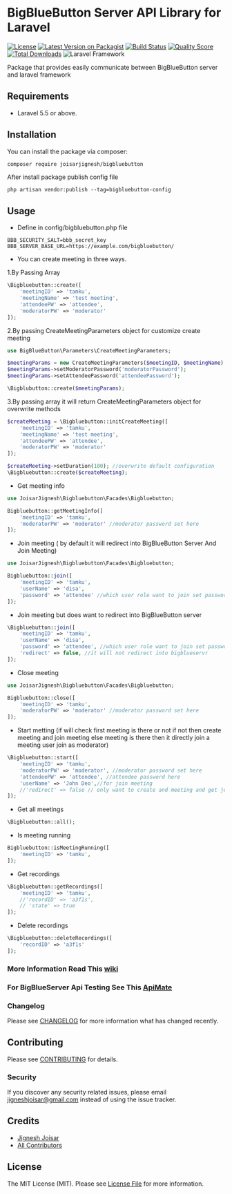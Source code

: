# BigBlueButton Server API Library for Laravel 
[![License](https://img.shields.io/packagist/l/joisarjignesh/bigbluebutton.svg)](https://github.com/joisarjignesh/bigbluebutton/LICENSE.md)
[![Latest Version on Packagist](https://img.shields.io/packagist/v/joisarjignesh/bigbluebutton.svg?style=flat-square)](https://packagist.org/packages/joisarjignesh/bigbluebutton)
[![Build Status](https://img.shields.io/badge/build-passing-brightgreen)](https://travis-ci.org/joisarjignesh/bigbluebutton)
[![Quality Score](https://img.shields.io/scrutinizer/g/joisarjignesh/bigbluebutton.svg?style=flat-square)](https://scrutinizer-ci.com/g/joisarjignesh/bigbluebutton)
[![Total Downloads](https://img.shields.io/packagist/dt/joisarjignesh/bigbluebutton.svg?style=flat-square)](https://packagist.org/packages/joisarjignesh/bigbluebutton)
![Laravel Framework](https://img.shields.io/badge/laravel-%3E%3D5.5-blue)

Package that provides easily communicate between BigBlueButton server and laravel framework
## Requirements
- Laravel 5.5 or above.

## Installation
You can install the package via composer:

```bash
composer require joisarjignesh/bigbluebutton
```
After install package publish config file
```
php artisan vendor:publish --tag=bigbluebutton-config
```

## Usage
- Define in config/bigbluebutton.php file

``` 
BBB_SECURITY_SALT=bbb_secret_key   
BBB_SERVER_BASE_URL=https://example.com/bigbluebutton/
``` 
 
- You can create meeting in three ways.

1.By Passing Array
```php
\Bigbluebutton::create([
    'meetingID' => 'tamku',
    'meetingName' => 'test meeting',
    'attendeePW' => 'attendee',
    'moderatorPW' => 'moderator'
]); 
```

2.By passing CreateMeetingParameters object for customize create meeting 
```php
use BigBlueButton\Parameters\CreateMeetingParameters;

$meetingParams = new CreateMeetingParameters($meetingID, $meetingName);
$meetingParams->setModeratorPassword('moderatorPassword');
$meetingParams->setAttendeePassword('attendeePassword');

\Bigblubutton::create($meetingParams);
```

3.By passing array it will return CreateMeetingParameters object for overwrite methods
```php
$createMeeting = \Bigbluebutton::initCreateMeeting([
    'meetingID' => 'tamku',
    'meetingName' => 'test meeting',
    'attendeePW' => 'attendee',
    'moderatorPW' => 'moderator'
]);

$createMeeting->setDuration(100); //overwrite default configuration
\Bigbluebutton::create($createMeeting);
``` 

- Get meeting info
```php
use JoisarJignesh\Bigbluebutton\Facades\Bigbluebutton;

Bigbluebutton::getMeetingInfo([
    'meetingID' => 'tamku',
    'moderatorPW' => 'moderator' //moderator password set here
]);
```


- Join meeting ( by default it will redirect into BigBlueButton Server And Join Meeting)
```php
use JoisarJignesh\Bigbluebutton\Facades\Bigbluebutton;

Bigbluebutton::join([
    'meetingID' => 'tamku',
    'userName' => 'disa',
    'password' => 'attendee' //which user role want to join set password here
]);
```

- Join meeting but does want to redirect into BigBlueButton server
```php
\Bigbluebutton::join([
    'meetingID' => 'tamku',
    'userName' => 'disa',
    'password' => 'attendee', //which user role want to join set password here
    'redirect' => false, //it will not redirect into bigblueservr
]);
```
- Close meeting
```php
use JoisarJignesh\Bigbluebutton\Facades\Bigbluebutton;

Bigbluebutton::close([
    'meetingID' => 'tamku',
    'moderatorPW' => 'moderator' //moderator password set here
]);
```

- Start metting (if will check first meeting is there or not if not then create meeting and join meeting else meeting
 is there then it directly join a meeting user join as moderator)
 ```php
 \Bigbluebutton::start([
     'meetingID' => 'tamku',
     'moderatorPW' => 'moderator', //moderator password set here
     'attendeePW' => 'attendee', //attendee password here
     'userName' => 'John Deo',//for join meeting 
     //'redirect' => false // only want to create and meeting and get join url then use this parameter 
 ]);
 ```
 
- Get all meetings  
```php
\Bigbluebutton::all();
```


- Is meeting running
```php
Bigbluebutton::isMeetingRunning([
    'meetingID' => 'tamku',
]);
```

- Get recordings 
```php
\Bigbluebutton::getRecordings([
    'meetingID' => 'tamku',
    //'recordID' => 'a3f1s',
    // 'state' => true  
]);
```

- Delete recordings 
```php
\Bigbluebutton::deleteRecordings([
    'recordID' => 'a3f1s'
]);
```

### More Information Read This [wiki](https://github.com/bigbluebutton/bigbluebutton-api-php/wiki) 
### For BigBlueServer Api Testing See This [ApiMate](https://mconf.github.io/api-mate/) 

### Changelog

Please see [CHANGELOG](CHANGELOG.md) for more information what has changed recently.

## Contributing

Please see [CONTRIBUTING](CONTRIBUTING.md) for details.

### Security

If you discover any security related issues, please email jigneshjoisar@gmail.com instead of using the issue tracker.

## Credits

- [Jignesh Joisar](https://github.com/joisarjignesh)
- [All Contributors](../../contributors)

## License

The MIT License (MIT). Please see [License File](LICENSE.md) for more information.




